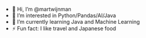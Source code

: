 - 👋 Hi, I’m @martwijnman
- 👀 I’m interested in Python/Pandas/AI/Java
- 🌱 I’m currently learning Java and Machine Learning
- ⚡ Fun fact: I like travel and Japanese food

<!---
martwijnman/martwijnman is a ✨ special ✨ repository because its `README.md` (this file) appears on your GitHub profile.
You can click the Preview link to take a look at your changes.
--->
